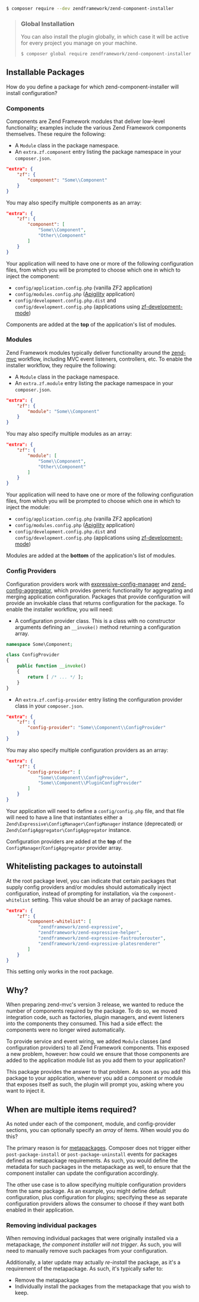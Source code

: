 ```bash
$ composer require --dev zendframework/zend-component-installer
```

> ### Global Installation
>
> You can also install the plugin globally, in which case it will be active for
> every project you manage on your machine.
>
> ```bash
> $ composer global require zendframework/zend-component-installer
> ```

## Installable Packages

How do you define a package for which zend-component-installer will install
configuration?

### Components

Components are Zend Framework modules that deliver low-level
functionality; examples include the various Zend Framework components
themselves. These require the following:

* A `Module` class in the package namespace.
* An `extra.zf.component` entry listing the package namespace in your
  `composer.json`.

```json
"extra": {
    "zf": {
        "component": "Some\\Component"
    }
}
```

You may also specify multiple components as an array:

```json
"extra": {
    "zf": {
        "component": [
            "Some\\Component",
            "Other\\Component"
        ]
    }
}
```

Your application will need to have one or more of the following configuration
files, from which you will be prompted to choose which one in which to inject
the component:

* `config/application.config.php` (vanilla ZF2 application)
* `config/modules.config.php` ([Apigility](https://apigility.org) application)
* `config/development.config.php.dist` and `config/development.config.php`
  (applications using [zf-development-mode](https://github.com/zfcampus/zf-development-mode))

Components are added at the **top** of the application's list of modules.

### Modules

Zend Framework modules typically deliver functionality around the
[zend-mvc](https://docs.zendframework.com/zend-mvc/) workflow, including MVC
event listeners, controllers, etc. To enable the installer workflow, they 
require the following:

* A `Module` class in the package namespace.
* An `extra.zf.module` entry listing the package namespace in your `composer.json`.

```json
"extra": {
    "zf": {
        "module": "Some\\Component"
    }
}
```

You may also specify multiple modules as an array:

```json
"extra": {
    "zf": {
        "module": [
            "Some\\Component",
            "Other\\Component"
        ]
    }
}
```

Your application will need to have one or more of the following configuration
files, from which you will be prompted to choose which one in which to inject
the module:

* `config/application.config.php` (vanilla ZF2 application)
* `config/modules.config.php` ([Apigility](https://apigility.org) application)
* `config/development.config.php.dist` and `config/development.config.php`
  (applications using [zf-development-mode](https://github.com/zfcampus/zf-development-mode))

Modules are added at the **bottom** of the application's list of modules.

### Config Providers

Configuration providers work with [expressive-config-manager](https://github.com/mtymek/expressive-config-manager)
and [zend-config-aggregator](https://github.com/zendframework/zend-config-aggregator),
which provides generic functionality for aggregating and merging application
configuration. Packages that provide configuration will provide an invokable
class that returns configuration for the package. To enable the installer
workflow, you will need:

* A configuration provider class. This is a class with no constructor
  arguments defining an `__invoke()` method returning a configuration array.

```php
namespace Some\Component;

class ConfigProvider
{
    public function __invoke()
    {
        return [ /* ... */ ];
    }
}
```

* An `extra.zf.config-provider` entry listing the configuration provider class
  in your `composer.json`.

```json
"extra": {
    "zf": {
        "config-provider": "Some\\Component\\ConfigProvider"
    }
}
```

You may also specify multiple configuration providers as an array:

```json
"extra": {
    "zf": {
        "config-provider": [
            "Some\\Component\\ConfigProvider",
            "Some\\Component\\PluginConfigProvider"
        ]
    }
}
```

Your application will need to define a `config/config.php` file, and that file
will need to have a line that instantiates either a
`Zend\Expressive\ConfigManager\ConfigManager` instance (deprecated) or
`Zend\ConfigAggregator\ConfigAggregator` instance.

Configuration providers are added at the **top** of the
`ConfigManager`/`ConfigAggregator` provider array.

## Whitelisting packages to autoinstall

At the root package level, you can indicate that certain packages that supply
config providers and/or modules should automatically inject configuration,
instead of prompting for installation, via the `component-whitelist` setting.
This value should be an array of package names.

```json
"extra": {
    "zf": {
        "component-whitelist": [
            "zendframework/zend-expressive",
            "zendframework/zend-expressive-helper",
            "zendframework/zend-expressive-fastrouterouter",
            "zendframework/zend-expressive-platesrenderer"
        ]
    }
}
```

This setting only works in the root package.

## Why?

When preparing zend-mvc's version 3 release, we wanted to reduce the number of
components required by the package. To do so, we moved integration code, such as
factories, plugin managers, and event listeners into the components they
consumed. This had a side effect: the components were no longer wired
automatically.

To provide service and event wiring, we added `Module` classes (and
configuration providers) to all Zend Framework components. This exposed a new
problem, however: how could we ensure that those components are added to the
application module list as you add them to your application?

This package provides the answer to that problem. As soon as you add this
package to your application, whenever you add a component or module that exposes
itself as such, the plugin will prompt you, asking where you want to inject it.

## When are multiple items required?

As noted under each of the component, module, and config-provider sections, you
can optionally specify an _array_ of items. When would you do this?

The primary reason is for [metapackages](https://getcomposer.org/doc/04-schema.md#type).
Composer does not trigger either `post-package-install` or
`post-package-uninstall` events for packages defined as metapackage
requirements. As such, you would define the metadata for such packages in the
metapackage as well, to ensure that the component installer can update the
configuration accordingly.

The other use case is to allow specifying multiple configuration providers from
the same package. As an example, you might define default configuration, plus
configuration for plugins; specifying these as separate configuration providers
allows the consumer to choose if they want both enabled in their application.

### Removing individual packages

When removing individual packages that were originally installed via a
metapackage, _the component installer will not trigger_. As such, you will need
to manually remove such packages from your configuration.

Additionally, a later update may actually _re-install_ the package, as it's a
requirement of the metapackage. As such, it's typically safer to:

* Remove the metapackage
* Individually install the packages from the metapackage that you wish to keep.
